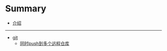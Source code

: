 # Summary

* [介绍](README.md)

---

* [git](git/README.md)
  * [同时push到多个远程仓库](git/同时push到多个远程仓库.md)

